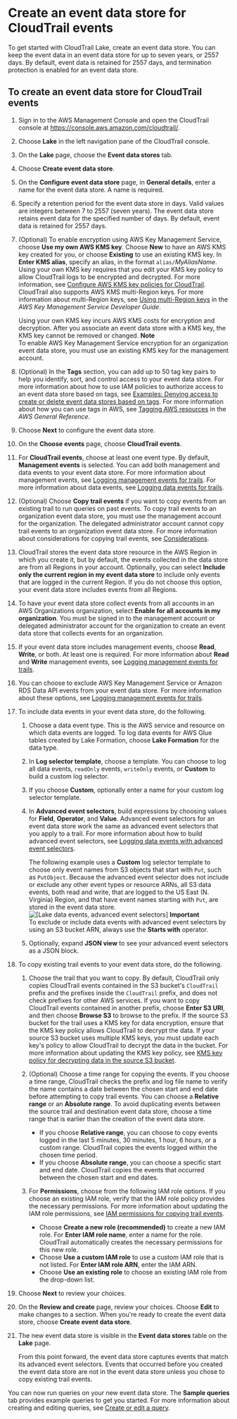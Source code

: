 # Create an event data store for CloudTrail events<a name="query-event-data-store-cloudtrail"></a>

To get started with CloudTrail Lake, create an event data store\. You can keep the event data in an event data store for up to seven years, or 2557 days\. By default, event data is retained for 2557 days, and termination protection is enabled for an event data store\.

## To create an event data store for CloudTrail events<a name="query-event-data-store-cloudtrail-procedure"></a>

1. Sign in to the AWS Management Console and open the CloudTrail console at [https://console\.aws\.amazon\.com/cloudtrail/](https://console.aws.amazon.com/cloudtrail/)\.

1. Choose **Lake** in the left navigation pane of the CloudTrail console\.

1. On the **Lake** page, choose the **Event data stores** tab\.

1. Choose **Create event data store**\.

1. On the **Configure event data store** page, in **General details**, enter a name for the event data store\. A name is required\.

1. Specify a retention period for the event data store in days\. Valid values are integers between 7 to 2557 \(seven years\)\. The event data store retains event data for the specified number of days\. By default, event data is retained for 2557 days\.

1. \(Optional\) To enable encryption using AWS Key Management Service, choose **Use my own AWS KMS key**\. Choose **New** to have an AWS KMS key created for you, or choose **Existing** to use an existing KMS key\. In **Enter KMS alias**, specify an alias, in the format `alias/`*MyAliasName*\. Using your own KMS key requires that you edit your KMS key policy to allow CloudTrail logs to be encrypted and decrypted\. For more information, see [Configure AWS KMS key policies for CloudTrail](create-kms-key-policy-for-cloudtrail.md)\. CloudTrail also supports AWS KMS multi\-Region keys\. For more information about multi\-Region keys, see [Using multi\-Region keys](https://docs.aws.amazon.com/kms/latest/developerguide/multi-region-keys-overview.html) in the *AWS Key Management Service Developer Guide*\.

   Using your own KMS key incurs AWS KMS costs for encryption and decryption\. After you associate an event data store with a KMS key, the KMS key cannot be removed or changed\.
**Note**  
To enable AWS Key Management Service encryption for an organization event data store, you must use an existing KMS key for the management account\.

1. \(Optional\) In the **Tags** section, you can add up to 50 tag key pairs to help you identify, sort, and control access to your event data store\. For more information about how to use IAM policies to authorize access to an event data store based on tags, see [Examples: Denying access to create or delete event data stores based on tags](security_iam_id-based-policy-examples.md#security_iam_id-based-policy-examples-eds-tags)\. For more information about how you can use tags in AWS, see [Tagging AWS resources](https://docs.aws.amazon.com/general/latest/gr/aws_tagging.html) in the *AWS General Reference*\.

1.  Choose **Next** to configure the event data store\. 

1.  On the **Choose events** page, choose **CloudTrail events**\. 

1. For **CloudTrail events**, choose at least one event type\. By default, **Management events** is selected\. You can add both management and data events to your event data store\. For more information about management events, see [Logging management events for trails](https://docs.aws.amazon.com/awscloudtrail/latest/userguide/logging-management-events-with-cloudtrail.html)\. For more information about data events, see [Logging data events for trails](https://docs.aws.amazon.com/awscloudtrail/latest/userguide/logging-data-events-with-cloudtrail.html)\.

1. \(Optional\) Choose **Copy trail events** if you want to copy events from an existing trail to run queries on past events\. To copy trail events to an organization event data store, you must use the management account for the organization\. The delegated administrator account cannot copy trail events to an organization event data store\. For more information about considerations for copying trail events, see [Considerations](cloudtrail-copy-trail-to-lake-eds.md#cloudtrail-trail-copy-considerations-lake)\.

1. CloudTrail stores the event data store resource in the AWS Region in which you create it, but by default, the events collected in the data store are from all Regions in your account\. Optionally, you can select **Include only the current region in my event data store** to include only events that are logged in the current Region\. If you do not choose this option, your event data store includes events from all Regions\.

1. To have your event data store collect events from all accounts in an AWS Organizations organization, select **Enable for all accounts in my organization**\. You must be signed in to the management account or delegated administrator account for the organization to create an event data store that collects events for an organization\.

1. If your event data store includes management events, choose **Read**, **Write**, or both\. At least one is required\. For more information about **Read** and **Write** management events, see [Logging management events for trails](https://docs.aws.amazon.com/awscloudtrail/latest/userguide/logging-management-events-with-cloudtrail.html)\.

1. You can choose to exclude AWS Key Management Service or Amazon RDS Data API events from your event data store\. For more information about these options, see [Logging management events for trails](https://docs.aws.amazon.com/awscloudtrail/latest/userguide/logging-management-events-with-cloudtrail.html)\.

1. To include data events in your event data store, do the following\.

   1. Choose a data event type\. This is the AWS service and resource on which data events are logged\. To log data events for AWS Glue tables created by Lake Formation, choose **Lake Formation** for the data type\.

   1. In **Log selector template**, choose a template\. You can choose to log all data events, `readOnly` events, `writeOnly` events, or **Custom** to build a custom log selector\.

   1. If you choose **Custom**, optionally enter a name for your custom log selector template\.

   1. In **Advanced event selectors**, build expressions by choosing values for **Field**, **Operator**, and **Value**\. Advanced event selectors for an event data store work the same as advanced event selectors that you apply to a trail\. For more information about how to build advanced event selectors, see [Logging data events with advanced event selectors](logging-data-events-with-cloudtrail.md#creating-data-event-selectors-advanced)\.

      The following example uses a **Custom** log selector template to choose only event names from S3 objects that start with `Put`, such as `PutObject`\. Because the advanced event selector does not include or exclude any other event types or resource ARNs, all S3 data events, both read and write, that are logged to the US East \(N\. Virginia\) Region, and that have event names starting with `Put`, are stored in the event data store\.  
![\[Lake data events, advanced event selectors\]](http://docs.aws.amazon.com/awscloudtrail/latest/userguide/images/query-data-events.png)
**Important**  
To exclude or include data events with advanced event selectors by using an S3 bucket ARN, always use the **Starts with** operator\.

   1. Optionally, expand **JSON view** to see your advanced event selectors as a JSON block\.

1. To copy existing trail events to your event data store, do the following\.

   1. Choose the trail that you want to copy\. By default, CloudTrail only copies CloudTrail events contained in the S3 bucket's `CloudTrail` prefix and the prefixes inside the `CloudTrail` prefix, and does not check prefixes for other AWS services\. If you want to copy CloudTrail events contained in another prefix, choose **Enter S3 URI**, and then choose **Browse S3** to browse to the prefix\. If the source S3 bucket for the trail uses a KMS key for data encryption, ensure that the KMS key policy allows CloudTrail to decrypt the data\. If your source S3 bucket uses multiple KMS keys, you must update each key's policy to allow CloudTrail to decrypt the data in the bucket\. For more information about updating the KMS key policy, see [KMS key policy for decrypting data in the source S3 bucket](cloudtrail-copy-trail-to-lake-eds.md#copy-trail-events-permissions-kms)\.

   1. \(Optional\) Choose a time range for copying the events\. If you choose a time range, CloudTrail checks the prefix and log file name to verify the name contains a date between the chosen start and end date before attempting to copy trail events\. You can choose a **Relative range** or an **Absolute range**\. To avoid duplicating events between the source trail and destination event data store, choose a time range that is earlier than the creation of the event data store\.
      + If you choose **Relative range**, you can choose to copy events logged in the last 5 minutes, 30 minutes, 1 hour, 6 hours, or a custom range\. CloudTrail copies the events logged within the chosen time period\.
      + If you choose **Absolute range**, you can choose a specific start and end date\. CloudTrail copies the events that occurred between the chosen start and end dates\.

   1. For **Permissions**, choose from the following IAM role options\. If you choose an existing IAM role, verify that the IAM role policy provides the necessary permissions\. For more information about updating the IAM role permissions, see [IAM permissions for copying trail events](cloudtrail-copy-trail-to-lake-eds.md#copy-trail-events-permissions-iam)\.
      + Choose **Create a new role \(recommended\)** to create a new IAM role\. For **Enter IAM role name**, enter a name for the role\. CloudTrail automatically creates the necessary permissions for this new role\.
      + Choose **Use a custom IAM role** to use a custom IAM role that is not listed\. For **Enter IAM role ARN**, enter the IAM ARN\.
      + Choose **Use an existing role** to choose an existing IAM role from the drop\-down list\.

1. Choose **Next** to review your choices\.

1. On the **Review and create** page, review your choices\. Choose **Edit** to make changes to a section\. When you're ready to create the event data store, choose **Create event data store**\.

1. The new event data store is visible in the **Event data stores** table on the **Lake** page\.

   From this point forward, the event data store captures events that match its advanced event selectors\. Events that occurred before you created the event data store are not in the event data store unless you chose to copy existing trail events\.

You can now run queries on your new event data store\. The **Sample queries** tab provides example queries to get you started\. For more information about creating and editing queries, see [Create or edit a query](query-create-edit-query.md)\.